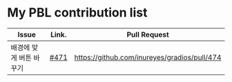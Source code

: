 My PBL contribution list
========================

| Issue                    | Link.   | Pull Request |
|--------------------------|---------|--------------|
| 배경에 맞게 버튼 바꾸기  | [#471](https://github.com/inureyes/gradios/issues/471) | https://github.com/inureyes/gradios/pull/474  |
